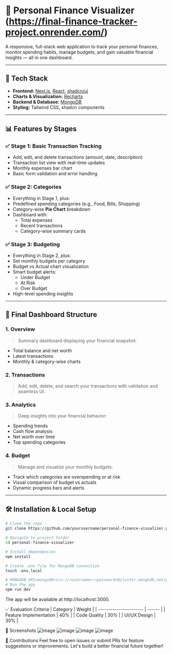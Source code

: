 # 💸 Personal Finance Visualizer (https://final-finance-tracker-project.onrender.com/)

A responsive, full-stack web application to track your personal finances, monitor spending habits, manage budgets, and gain valuable financial insights — all in one dashboard.

---

## 🚀 Tech Stack

- **Frontend:** [Next.js](https://nextjs.org/), [React](https://react.dev/), [shadcn/ui](https://ui.shadcn.com/)
- **Charts & Visualization:** [Recharts](https://recharts.org/)
- **Backend & Database:** [MongoDB](https://www.mongodb.com/)
- **Styling:** Tailwind CSS, shadcn components

---

## 📊 Features by Stages

### ✅ Stage 1: Basic Transaction Tracking
- Add, edit, and delete transactions (amount, date, description)
- Transaction list view with real-time updates
- Monthly expenses bar chart
- Basic form validation and error handling

### ✅ Stage 2: Categories
- Everything in Stage 1, plus:
- Predefined spending categories (e.g., Food, Bills, Shopping)
- Category-wise **Pie Chart** breakdown
- Dashboard with:
  - Total expenses
  - Recent transactions
  - Category-wise summary cards

### ✅ Stage 3: Budgeting
- Everything in Stage 2, plus:
- Set monthly budgets per category
- Budget vs Actual chart visualization
- Smart budget alerts:
  - Under Budget
  - At Risk
  - Over Budget
- High-level spending insights

---

## 🧩 Final Dashboard Structure

### 1. **Overview**
> Summary dashboard displaying your financial snapshot:
- Total balance and net worth
- Latest transactions
- Monthly & category-wise charts

### 2. **Transactions**
> Add, edit, delete, and search your transactions with validation and seamless UI.

### 3. **Analytics**
> Deep insights into your financial behavior:
- Spending trends
- Cash flow analysis
- Net worth over time
- Top spending categories

### 4. **Budget**
> Manage and visualize your monthly budgets:
- Track which categories are overspending or at risk
- Visual comparison of budget vs actuals
- Dynamic progress bars and alerts

---

## 🛠️ Installation & Local Setup

```bash
# Clone the repo
git clone https://github.com/yourusername/personal-finance-visualizer.git

# Navigate to project folder
cd personal-finance-visualizer

# Install dependencies
npm install

# Create .env file for MongoDB connection
touch .env.local

# MONGODB_URI=mongodb+srv://<username>:<password>@cluster.mongodb.net/personal-finance
# Run the app
npm run dev
```
The app will be available at http://localhost:3000.

✅ Evaluation Criteria
| Category               | Weight |
| ---------------------- | ------ |
| Feature Implementation | 40%    |
| Code Quality           | 30%    |
| UI/UX Design           | 30%    |

📸 Screenshots
![image](https://github.com/user-attachments/assets/26c3529c-c742-4a97-8a18-bf5d44248466)
![image](https://github.com/user-attachments/assets/7f4c7833-b591-41f7-935a-3de212cfca98)
![image](https://github.com/user-attachments/assets/130db664-fd8a-4076-a2e0-6b912627fd38)
![image](https://github.com/user-attachments/assets/fe1a5b79-05ca-4cfa-b612-29aca4fb6b0f)



🙌 Contributions
Feel free to open issues or submit PRs for feature suggestions or improvements. Let's build a better financial future together!

